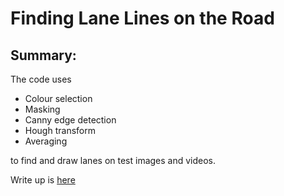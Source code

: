 # **Finding Lane Lines on the Road** 
## Summary: 
The code uses 
* Colour selection
* Masking
* Canny edge detection
* Hough transform
* Averaging 

to find and draw lanes on test images and videos. 

Write up is [here](writeup.md)
